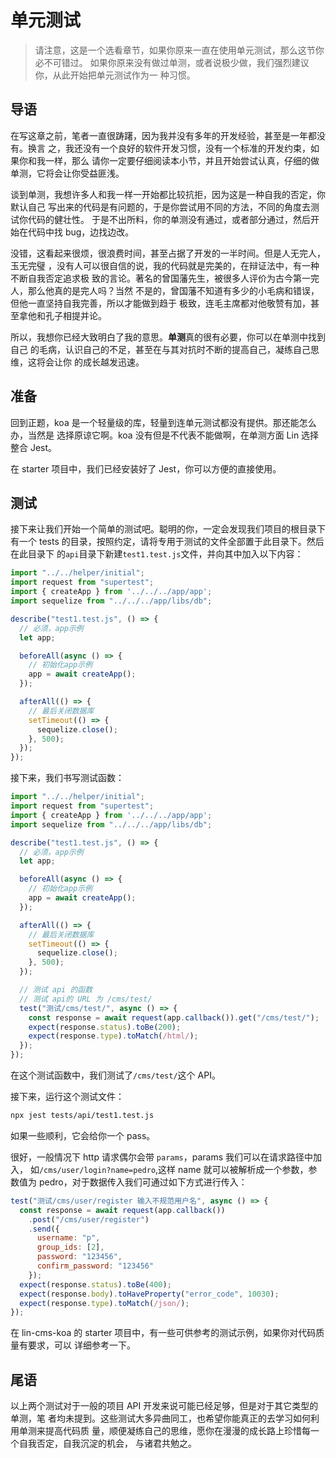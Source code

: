 # <H2Icon /> 单元测试

> 请注意，这是一个选看章节，如果你原来一直在使用单元测试，那么这节你必不可错过。
> 如果你原来没有做过单测，或者说极少做，我们强烈建议你，从此开始把单元测试作为一
> 种习惯。

## 导语

在写这章之前，笔者一直很踌躇，因为我并没有多年的开发经验，甚至是一年都没有。换言
之，我还没有一个良好的软件开发习惯，没有一个标准的开发约束，如果你和我一样，那么
请你一定要仔细阅读本小节，并且开始尝试认真，仔细的做单测，它将会让你受益匪浅。

谈到单测，我想许多人和我一样一开始都比较抗拒，因为这是一种自我的否定，你默认自己
写出来的代码是有问题的，于是你尝试用不同的方法，不同的角度去测试你代码的健壮性。
于是不出所料，你的单测没有通过，或者部分通过，然后开始在代码中找 bug，边找边改。

没错，这看起来很烦，很浪费时间，甚至占据了开发的一半时间。但是人无完人，玉无完璧
，没有人可以很自信的说，我的代码就是完美的，在辩证法中，有一种不断自我否定追求极
致的言论。著名的曾国藩先生，被很多人评价为古今第一完人，那么他真的是完人吗？当然
不是的，曾国藩不知道有多少的小毛病和错误，但他一直坚持自我完善，所以才能做到趋于
极致，连毛主席都对他敬赞有加，甚至拿他和孔子相提并论。

所以，我想你已经大致明白了我的意思。**单测**真的很有必要，你可以在单测中找到自己
的毛病，认识自己的不足，甚至在与其对抗时不断的提高自己，凝练自己思维，这将会让你
的成长越发迅速。

## 准备

回到正题，koa 是一个轻量级的库，轻量到连单元测试都没有提供。那还能怎么办，当然是
选择原谅它啊。koa 没有但是不代表不能做啊，在单测方面 Lin 选择整合 Jest。

在 starter 项目中，我们已经安装好了 Jest，你可以方便的直接使用。

## 测试

接下来让我们开始一个简单的测试吧。聪明的你，一定会发现我们项目的根目录下有一个
tests 的目录，按照约定，请将专用于测试的文件全部置于此目录下。然后在此目录下
的`api`目录下新建`test1.test.js`文件，并向其中加入以下内容：

```js
import "../../helper/initial";
import request from "supertest";
import { createApp } from '../../../app/app';
import sequelize from "../../../app/libs/db";

describe("test1.test.js", () => {
  // 必须，app示例
  let app;

  beforeAll(async () => {
    // 初始化app示例
    app = await createApp();
  });

  afterAll(() => {
    // 最后关闭数据库
    setTimeout(() => {
      sequelize.close();
    }, 500);
  });
});
```

接下来，我们书写测试函数：

```js
import "../../helper/initial";
import request from "supertest";
import { createApp } from '../../../app/app';
import sequelize from "../../../app/libs/db";

describe("test1.test.js", () => {
  // 必须，app示例
  let app;

  beforeAll(async () => {
    // 初始化app示例
    app = await createApp();
  });

  afterAll(() => {
    // 最后关闭数据库
    setTimeout(() => {
      sequelize.close();
    }, 500);
  });

  // 测试 api 的函数
  // 测试 api的 URL 为 /cms/test/
  test("测试/cms/test/", async () => {
    const response = await request(app.callback()).get("/cms/test/");
    expect(response.status).toBe(200);
    expect(response.type).toMatch(/html/);
  });
});
```

在这个测试函数中，我们测试了`/cms/test/`这个 API。

接下来，运行这个测试文件：

```bash
npx jest tests/api/test1.test.js
```

如果一些顺利，它会给你一个 pass。

很好，一般情况下 http 请求偶尔会带 `params`，params 我们可以在请求路径中加入，
如`/cms/user/login?name=pedro`,这样 name 就可以被解析成一个参数，参数值为
pedro，对于数据传入我们可通过如下方式进行传入：

```js
test("测试/cms/user/register 输入不规范用户名", async () => {
  const response = await request(app.callback())
    .post("/cms/user/register")
    .send({
      username: "p",
      group_ids: [2],
      password: "123456",
      confirm_password: "123456"
    });
  expect(response.status).toBe(400);
  expect(response.body).toHaveProperty("error_code", 10030);
  expect(response.type).toMatch(/json/);
});
```

在 lin-cms-koa 的 starter 项目中，有一些可供参考的测试示例，如果你对代码质量有要求，可以
详细参考一下。

## 尾语

以上两个测试对于一般的项目 API 开发来说可能已经足够，但是对于其它类型的单测，笔
者均未提到。这些测试大多异曲同工，也希望你能真正的去学习如何利用单测来提高代码质
量，顺便凝练自己的思维，愿你在漫漫的成长路上珍惜每一个自我否定，自我沉淀的机会，
与诸君共勉之。
